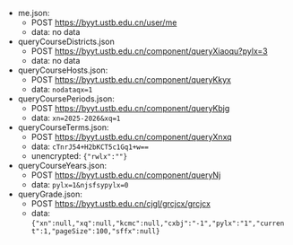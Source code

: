 - me.json:
  - POST https://byyt.ustb.edu.cn/user/me
  - data: no data
- queryCourseDistricts.json
  - POST https://byyt.ustb.edu.cn/component/queryXiaoqu?pylx=3
  - data: no data
- queryCourseHosts.json:
  - POST https://byyt.ustb.edu.cn/component/queryKkyx
  - data: `nodataqx=1`
- queryCoursePeriods.json:
  - POST https://byyt.ustb.edu.cn/component/queryKbjg
  - data: `xn=2025-2026&xq=1`
- queryCourseTerms.json:
  - POST https://byyt.ustb.edu.cn/component/queryXnxq
  - data: `cTnrJ54+H2bKCT5c1Gq1+w==`
  - unencrypted: `{"rwlx":""}`
- queryCourseYears.json:
  - POST https://byyt.ustb.edu.cn/component/queryNj
  - data: `pylx=1&njsfsypylx=0`
- queryGrade.json:
  - POST https://byyt.ustb.edu.cn/cjgl/grcjcx/grcjcx
  - data: `{"xn":null,"xq":null,"kcmc":null,"cxbj":"-1","pylx":"1","current":1,"pageSize":100,"sffx":null}`
